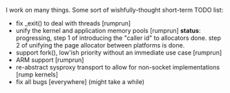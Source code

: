 I work on many things.  Some sort of wishfully-thought short-term TODO list:

* fix _exit() to deal with threads [rumprun]
* unify the kernel and application memory pools [rumprun] __status__: progressing, step 1 of
introducing the "caller id" to allocators done.  step 2 of unifying the page allocator between platforms is done.
* support fork(), low'ish priority without an immediate use case [rumprun]
* ARM support [rumprun]
* re-abstract sysproxy transport to allow for non-socket implementations [rump kernels]
* fix all bugs [everywhere] \(might take a while)